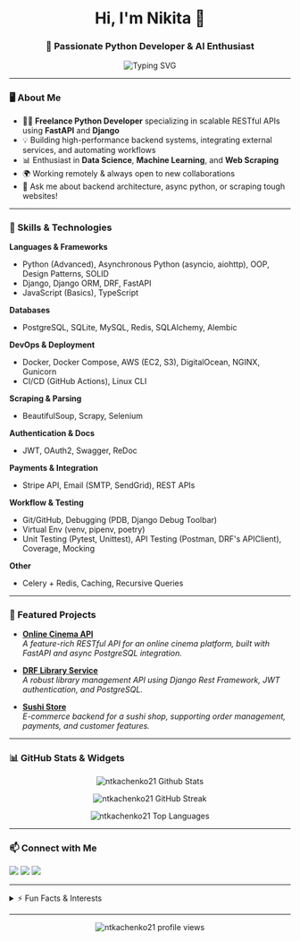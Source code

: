 <!-- Profile README for ntkachenko21 -->

<h1 align="center">Hi, I'm Nikita 👋</h1>
<h3 align="center">🚀 Passionate Python Developer & AI Enthusiast</h3>

<p align="center">
  <img src="https://readme-typing-svg.herokuapp.com?font=Roboto&size=22&duration=2500&pause=1000&color=36BCF7&background=FFFFFF00&width=600&height=40&lines=Building+high-performance+APIs+with+Django+and+FastAPI;Remote+Freelancer+%7C+Open+Source+Lover" alt="Typing SVG" />
</p>

---

### 🖥️ About Me

- 🧑‍💻 **Freelance Python Developer** specializing in scalable RESTful APIs using **FastAPI** and **Django**
- 💡 Building high-performance backend systems, integrating external services, and automating workflows
- 📊 Enthusiast in **Data Science**, **Machine Learning**, and **Web Scraping**
- 🌍 Working remotely & always open to new collaborations
- 💬 Ask me about backend architecture, async python, or scraping tough websites!

---

### 🚀 Skills & Technologies

**Languages & Frameworks**
- Python (Advanced), Asynchronous Python (asyncio, aiohttp), OOP, Design Patterns, SOLID
- Django, Django ORM, DRF, FastAPI
- JavaScript (Basics), TypeScript

**Databases**
- PostgreSQL, SQLite, MySQL, Redis, SQLAlchemy, Alembic

**DevOps & Deployment**
- Docker, Docker Compose, AWS (EC2, S3), DigitalOcean, NGINX, Gunicorn
- CI/CD (GitHub Actions), Linux CLI

**Scraping & Parsing**
- BeautifulSoup, Scrapy, Selenium

**Authentication & Docs**
- JWT, OAuth2, Swagger, ReDoc

**Payments & Integration**
- Stripe API, Email (SMTP, SendGrid), REST APIs

**Workflow & Testing**
- Git/GitHub, Debugging (PDB, Django Debug Toolbar)
- Virtual Env (venv, pipenv, poetry)
- Unit Testing (Pytest, Unittest), API Testing (Postman, DRF's APIClient), Coverage, Mocking

**Other**
- Celery + Redis, Caching, Recursive Queries

---

### 🌟 Featured Projects

- [**Online Cinema API**](https://github.com/ntkachenko21/online-cinema-api)\
  _A feature-rich RESTful API for an online cinema platform, built with FastAPI and async PostgreSQL integration._

- [**DRF Library Service**](https://github.com/ntkachenko21/drf-library-service)\
  _A robust library management API using Django Rest Framework, JWT authentication, and PostgreSQL._

- [**Sushi Store**](https://github.com/ntkachenko21/sushi-store)\
  _E-commerce backend for a sushi shop, supporting order management, payments, and customer features._

---

### 📊 GitHub Stats & Widgets

<p align="center">
  <img src="https://github-readme-stats.vercel.app/api?username=ntkachenko21&show_icons=true&theme=tokyonight&hide_title=true" alt="ntkachenko21 Github Stats" />
</p>
<p align="center">
  <img src="https://github-readme-streak-stats.herokuapp.com/?user=ntkachenko21&theme=tokyonight" alt="ntkachenko21 GitHub Streak" />
</p>
<p align="center">
  <img src="https://github-readme-stats.vercel.app/api/top-langs/?username=ntkachenko21&layout=compact&theme=tokyonight" alt="ntkachenko21 Top Languages" />
</p>

---

### 📫 Connect with Me

[<img src="https://img.shields.io/badge/LinkedIn-blue?logo=linkedin&logoColor=white" />](https://www.linkedin.com/in/nikita-tkachenko-7a53a6239/)
[<img src="https://img.shields.io/badge/Facebook-1877F2?logo=facebook&logoColor=white" />](https://www.facebook.com/NikitaTkachenko2)
[<img src="https://img.shields.io/badge/Email-D14836?logo=gmail&logoColor=white" />](mailto:tkachenko.nikita.dev@gmail.com)

---

<details>
  <summary>⚡ Fun Facts & Interests</summary>
  
  - 🧠 I love exploring tree data structures and recursive queries!
  - 🔬 Always up for a challenge in scraping or parsing tough websites.
  - 🤖 AI, data science, and automation keep me motivated to learn more every day.
</details>

---

<p align="center">
  <img src="https://komarev.com/ghpvc/?username=ntkachenko21&color=blue" alt="ntkachenko21 profile views" />
</p>
